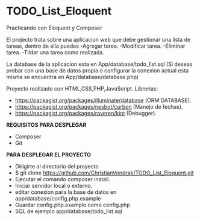 # TODO_List_Eloquent
Practicando con Eloquent y Composer

El projecto trata sobre una aplicacion web que debe gestionar una lista de tareas, dentro de ella puedes
-Agregar tarea.
-Modificar tarea.
-Eliminar tarea.
-Tildar una tarea como realizada.

La database de la aplicacion esta en App/database/todo_list.sql (Si deseas probar con una base de datos propia o configurar
la conexion actual esta misma se encuentra en App/database/database.php)


Proyecto realizado con HTML,CSS,PHP,JavaScript.
Librerias:

- https://packagist.org/packages/illuminate/database (ORM DATABASE).
- https://packagist.org/packages/nesbot/carbon (Manejo de fechas).
- https://packagist.org/packages/raveren/kint (Debugger).
           
**REQUISITOS PARA DESPLEGAR**    

- Composer
- Git

**PARA DESPLEGAR EL PROYECTO**

- Dirigirte al directorio del proyecto
- $ git clone https://github.com/ChristianVondrak/TODO_List_Eloquent.git
- Ejecutar el comando composer install.
- Iniciar servidor local o externo.
- editar conexion para la base de datos en app/database/config.php.example
- Guardar config.php.example como config.php
- SQL de ejemplo app/database/todo_list.sql
